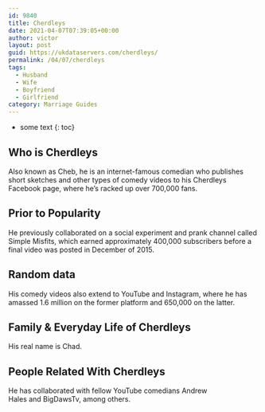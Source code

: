 ```yaml
---
id: 9840
title: Cherdleys
date: 2021-04-07T07:39:05+00:00
author: victor
layout: post
guid: https://ukdataservers.com/cherdleys/
permalink: /04/07/cherdleys
tags:
  - Husband
  - Wife
  - Boyfriend
  - Girlfriend
category: Marriage Guides
---
```


* some text
{: toc}


## Who is Cherdleys



Also known as Cheb, he is an internet-famous comedian who publishes short sketches and other types of comedy videos to his Cherdleys Facebook page, where he&#8217;s racked up over 700,000 fans. 

                
                
                
## Prior to Popularity



He previously collaborated on a social experiment and prank channel called Simple Misfits, which earned approximately 400,000 subscribers before a final video was posted in December of 2015.

                
                
                
## Random data



His comedy videos also extend to YouTube and Instagram, where he has amassed 1.6 million on the former platform and 650,000 on the latter. 

                
                
                
## Family & Everyday Life of Cherdleys



His real name is Chad.

                
                
                
## People Related With Cherdleys



He has collaborated with fellow YouTube comedians Andrew Hales and BigDawsTv, among others.

                
              
            
          
          
          